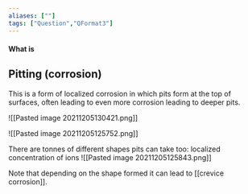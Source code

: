 ```yaml
---
aliases: [""]
tags: ["Question","QFormat3"]
---
```


#### What is
## Pitting (corrosion)
This is a form of localized corrosion in which pits form at the top of surfaces, often leading to even more corrosion leading to deeper pits.

![[Pasted image 20211205130421.png]]

![[Pasted image 20211205125752.png]]

There are tonnes of different shapes pits can take too:
localized concentration of ions
![[Pasted image 20211205125843.png]]

Note that depending on the shape formed it can lead to [[crevice corrosion]].